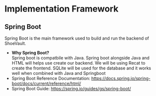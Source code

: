 # Implementation Framework

## Spring Boot
Spring Boot is the main framework used to build and run the backend of ShoeVault.

- **Why Spring Boot?**  
  Spring boot is compatbile with Java. Spring boot alongside Java and HTML will helps use create our backend.
  We will be using Recat to create the frontend.
  SQLite will be used for the database and it works well when combined with Java and Springboot
- Spring Boot Reference Documentation: https://docs.spring.io/spring-boot/docs/current/reference/html/  
- Spring Boot Guide: https://spring.io/guides/gs/spring-boot/
